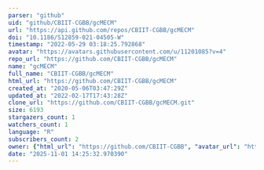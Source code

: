 ```yaml
---
parser: "github"
uid: "github/CBIIT-CGBB/gcMECM"
url: "https://api.github.com/repos/CBIIT-CGBB/gcMECM"
doi: "10.1186/S12859-021-04505-W"
timestamp: "2022-05-29 03:18:25.792868"
avatar: "https://avatars.githubusercontent.com/u/11201085?v=4"
repo_url: "https://github.com/CBIIT-CGBB/gcMECM"
name: "gcMECM"
full_name: "CBIIT-CGBB/gcMECM"
html_url: "https://github.com/CBIIT-CGBB/gcMECM"
created_at: "2020-05-06T03:47:29Z"
updated_at: "2022-02-17T17:43:28Z"
clone_url: "https://github.com/CBIIT-CGBB/gcMECM.git"
size: 6193
stargazers_count: 1
watchers_count: 1
language: "R"
subscribers_count: 2
owner: {"html_url": "https://github.com/CBIIT-CGBB", "avatar_url": "https://avatars.githubusercontent.com/u/11201085?v=4", "login": "CBIIT-CGBB", "type": "User"}
date: "2025-11-01 14:25:32.970390"
---
```

